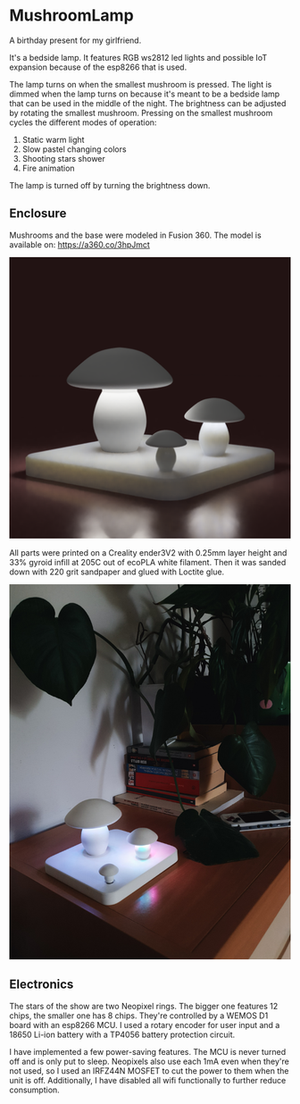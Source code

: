 # MushroomLamp
 
A birthday present for my girlfriend. 

It's a bedside lamp. It features RGB ws2812 led lights and possible IoT expansion because of the esp8266 that is used. 

The lamp turns on when the smallest mushroom is pressed. The light is dimmed when the lamp turns on because it's meant to be a bedside lamp that can be used in the middle of the night. The brightness can be adjusted by rotating the smallest mushroom. Pressing on the smallest mushroom cycles the different modes of operation:

1. Static warm light
2. Slow pastel changing colors
3. Shooting stars shower
4. Fire animation 

The lamp is turned off by turning the brightness down.



## Enclosure

Mushrooms and the base were modeled in Fusion 360. The model is available on: https://a360.co/3hpJmct


![Render](/assets/render1.png)



All parts were printed on a Creality ender3V2 with 0.25mm layer height and 33% gyroid infill at 205C out of ecoPLA white filament. Then it was sanded down with 220 grit sandpaper and glued with Loctite glue.

![Final Product](/assets/photo1.jpg)



## Electronics

The stars of the show are two Neopixel rings. The bigger one features 12 chips, the smaller one has 8 chips. They're controlled by a WEMOS D1 board with an esp8266 MCU. I used a rotary encoder for user input and a 18650 Li-ion battery with a TP4056 battery protection circuit.

I have implemented a few power-saving features. The MCU is never turned off and is only put to sleep. Neopixels also use each 1mA even when they're not used, so I used an IRFZ44N MOSFET to cut the power to them when the unit is off. Additionally, I have disabled all wifi functionally to further reduce consumption.




